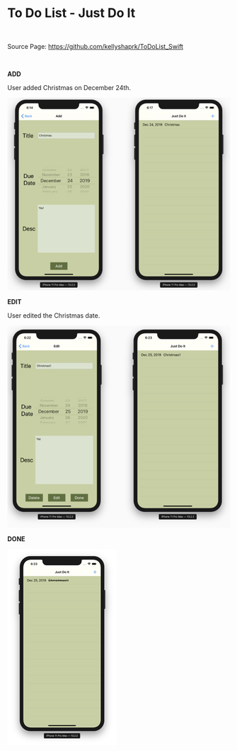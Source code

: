 <h1> To Do List - Just Do It </h1>
<br>
<p>
Source Page: <a href="https://github.com/kellyshaprk/ToDoList_Swift" target="_blank"> https://github.com/kellyshaprk/ToDoList_Swift </a> 
</p>
<br>

<b>ADD</b>
<p>User added Christmas on December 24th.</p>
<img src="add.png" alt="add image"/>
<br>

<b>EDIT</b>
<p>User edited the Christmas date.</p>
<img src="edit.png" alt="edit image"/>
<br>

<b>DONE</b>
<p><img src="done.png" alt="done image"/></p>